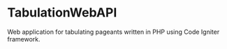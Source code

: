 # TabulationWebAPI

Web application for tabulating pageants written in PHP using Code Igniter framework.
